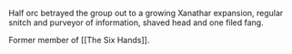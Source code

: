 Half orc betrayed the group out to a growing Xanathar expansion, regular snitch and purveyor of information, shaved head and one filed fang.

Former member of [[The Six Hands]].
